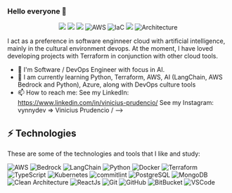 ### Hello everyone 👋

<p align="center">

  <img src="https://img.shields.io/badge/-Python-2a577e?style=flat-square&logo=python&logoColor=white" />

  <img src="https://img.shields.io/badge/-LangChain-1c3d3c?style=flat-square&logo=langchain&logoColor=white" />

  <img src="https://img.shields.io/badge/-AWS Bedrock-263d60?style=flat-square&logo=amazon&logoColor=white" />
  
  <img alt="AWS" src="https://img.shields.io/badge/AWS-f90?style=flat-square&logo=amazon&logoColor=white" />
  
  <img alt="IaC" src="https://img.shields.io/badge/-Terraform-7b42bc?style=flat-square&logo=terraform&logoColor=white" />
  
  <img src="https://img.shields.io/badge/-TypeScript-007ACC?style=flat-square&logo=typescript&logoColor=white" />

  <img alt="Architecture" src="https://img.shields.io/badge/Architecture-Clean%20Architecture-lightgrey" />
  
</p>

I act as a preference in software enginneer cloud with artificial intelligence, mainly in the cultural environment devops. At the moment, I have loved developing projects with Terraform in conjunction with other cloud tools.

- :office: I'm Software / DevOps Engineer with focus in AI.
- 🌱 I am currently learning Python, Terraform, AWS, AI (LangChain, AWS Bedrock and Python), Azure, along with DevOps culture tools
- 📫 How to reach me: 
  See my LinkedIn: https://www.linkedin.com/in/vinicius-prudencio/
  See my Instagram: vynnydev => Vinicius Prudencio /
-->

## ⚡ Technologies

These are some of the technologies and tools that I like and study:

![AWS](https://img.shields.io/badge/-AWS-ff9f1c?style=flat-square&logo=amazon&logoColor=white)
![Bedrock](https://img.shields.io/badge/-AWS-Bedrock-263d60?style=flat-square&logo=amazon&logoColor=white)
![LangChain](https://img.shields.io/badge/-LangChain-1c3d3c?style=flat-square&logo=langchain&logoColor=white)
![Python](https://img.shields.io/badge/-Python-2a577e?style=flat-square&logo=python&logoColor=white)
![Docker](https://img.shields.io/badge/-Docker-f8f4f2?style=flat-square&logo=docker&logoColor=docker)
![Terraform](https://img.shields.io/badge/Terraform-f8f4f2?style=flat-square&logo=terraform)
![TypeScript](https://img.shields.io/badge/-TypeScript-007ACC?style=flat-square&logo=typescript&logoColor=white)
![Kubernetes](https://img.shields.io/badge/Kubernetes-f8f4f2?style=flat-square&logo=kubernetes)
![commitlint](https://img.shields.io/badge/-commitlint-black?style=flat-square&logo=commitlint&logoColor=white)
![PostgreSQL](https://img.shields.io/badge/-PostgreSQL-blue?style=flat-square&logo=postgresql)
![MongoDB](https://img.shields.io/badge/-MongoDB-1a936f?style=flat-square&logo=mongodb&logoColor=white)
![Clean Architecture](https://img.shields.io/badge/-Clean%20Architecture-06d6a0?style=flat-square&logo=Clean-Architecture&logoColor=white)
![ReactJs](https://img.shields.io/badge/-ReactJS-7209b7?style=flat-square&logo=react&logoColor=white)
![Git](https://img.shields.io/badge/-Git-black?style=flat-square&logo=git)
![GitHub](https://img.shields.io/badge/-GitHub-181717?style=flat-square&logo=github)
![BitBucket](https://img.shields.io/badge/-BitBucket-181717?style=flat-square&logo=bitbucket)
![VSCode](https://img.shields.io/badge/-VSCode-007ACC?style=flat-square&logo=visual-studio-code&logoColor=white)
